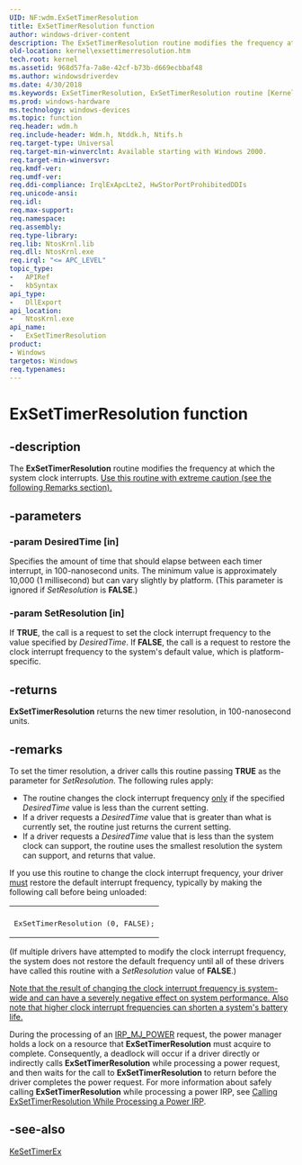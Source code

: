 ```yaml
---
UID: NF:wdm.ExSetTimerResolution
title: ExSetTimerResolution function
author: windows-driver-content
description: The ExSetTimerResolution routine modifies the frequency at which the system clock interrupts. Use this routine with extreme caution (see the following Remarks section).
old-location: kernel\exsettimerresolution.htm
tech.root: kernel
ms.assetid: 968d57fa-7a8e-42cf-b73b-d669ecbbaf48
ms.author: windowsdriverdev
ms.date: 4/30/2018
ms.keywords: ExSetTimerResolution, ExSetTimerResolution routine [Kernel-Mode Driver Architecture], k102_09179649-af93-434f-92e0-844a2bdf34dc.xml, kernel.exsettimerresolution, wdm/ExSetTimerResolution
ms.prod: windows-hardware
ms.technology: windows-devices
ms.topic: function
req.header: wdm.h
req.include-header: Wdm.h, Ntddk.h, Ntifs.h
req.target-type: Universal
req.target-min-winverclnt: Available starting with Windows 2000.
req.target-min-winversvr: 
req.kmdf-ver: 
req.umdf-ver: 
req.ddi-compliance: IrqlExApcLte2, HwStorPortProhibitedDDIs
req.unicode-ansi: 
req.idl: 
req.max-support: 
req.namespace: 
req.assembly: 
req.type-library: 
req.lib: NtosKrnl.lib
req.dll: NtosKrnl.exe
req.irql: "<= APC_LEVEL"
topic_type:
-	APIRef
-	kbSyntax
api_type:
-	DllExport
api_location:
-	NtosKrnl.exe
api_name:
-	ExSetTimerResolution
product:
- Windows
targetos: Windows
req.typenames: 
---
```


# ExSetTimerResolution function


## -description


The <b>ExSetTimerResolution</b> routine modifies the frequency at which the system clock interrupts. <u>Use this routine with extreme caution (see the following Remarks section).</u>


## -parameters




### -param DesiredTime [in]

Specifies the amount of time that should elapse between each timer interrupt, in 100-nanosecond units. The minimum value is approximately 10,000 (1 millisecond) but can vary slightly by platform. (This parameter is ignored if <i>SetResolution</i> is <b>FALSE</b>.) 


### -param SetResolution [in]

If <b>TRUE</b>, the call is a request to set the clock interrupt frequency to the value specified by <i>DesiredTime</i>. If <b>FALSE</b>, the call is a request to restore the clock interrupt frequency to the system's default value, which is platform-specific. 


## -returns



<b>ExSetTimerResolution</b> returns the new timer resolution, in 100-nanosecond units.




## -remarks



To set the timer resolution, a driver calls this routine passing <b>TRUE</b> as the parameter for <i>SetResolution</i>. The following rules apply:

<ul>
<li>
The routine changes the clock interrupt frequency <u>only</u> if the specified  <i>DesiredTime</i> value is less than the current setting.

</li>
<li>
If a driver requests a <i>DesiredTime</i> value that is greater than what is currently set, the routine just returns the current setting.

</li>
<li>
If a driver requests a <i>DesiredTime</i> value that is less than the system clock can support, the routine uses the smallest resolution the system can support, and returns that value.

</li>
</ul>
If you use this routine to change the clock interrupt frequency, your driver <u>must</u> restore the default interrupt frequency, typically by making the following call before being unloaded:

<div class="code"><span codelanguage=""><table>
<tr>
<th></th>
</tr>
<tr>
<td>
<pre>ExSetTimerResolution (0, FALSE);</pre>
</td>
</tr>
</table></span></div>
(If multiple drivers have attempted to modify the clock interrupt frequency, the system does not restore the default frequency until all of these drivers have called this routine with a <i>SetResolution</i> value of <b>FALSE</b>.)

<u>Note that the result of changing the clock interrupt frequency is system-wide and can have a severely negative effect on system performance. Also note that higher clock interrupt frequencies can shorten a system's battery life.</u>

During the processing of an <a href="https://msdn.microsoft.com/library/windows/hardware/ff550784">IRP_MJ_POWER</a> request, the power manager holds a lock on a resource that <b>ExSetTimerResolution</b> must acquire to complete. Consequently, a deadlock will occur if a driver directly or indirectly calls <b>ExSetTimerResolution</b> while processing a power request, and then waits for the call to <b>ExSetTimerResolution</b> to return before the driver completes the power request. For more information about safely calling <b>ExSetTimerResolution</b> while processing a power IRP, see <a href="https://msdn.microsoft.com/library/windows/hardware/ff540721">Calling ExSetTimerResolution While Processing a Power IRP</a>.




## -see-also




<a href="https://msdn.microsoft.com/library/windows/hardware/ff553292">KeSetTimerEx</a>
 

 

